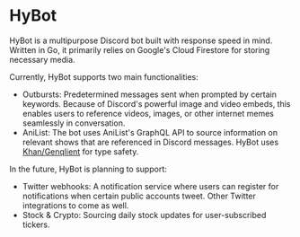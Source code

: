 # HyBot

HyBot is a multipurpose Discord bot built with response speed in mind. Written in Go, it primarily relies on Google's Cloud Firestore for storing necessary media.

Currently, HyBot supports two main functionalities:
- Outbursts: Predetermined messages sent when prompted by certain keywords. Because of Discord's powerful image and video embeds, this enables users to reference videos, images, or other internet memes seamlessly in conversation.
- AniList: The bot uses AniList's GraphQL API to source information on relevant shows that are referenced in Discord messages. HyBot uses [Khan/Genqlient](https://github.com/Khan/genqlient) for type safety.

In the future, HyBot is planning to support:
- Twitter webhooks: A notification service where users can register for notifications when certain public accounts tweet. Other Twitter integrations to come as well.
- Stock & Crypto: Sourcing daily stock updates for user-subscribed tickers.
